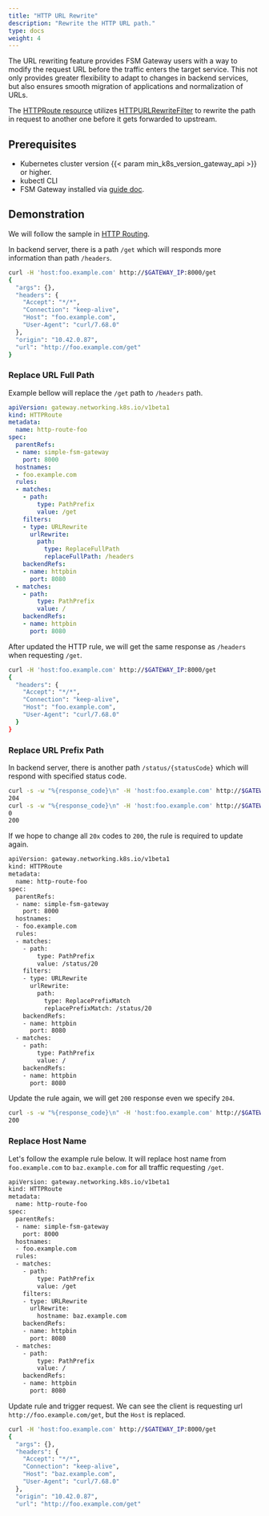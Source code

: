 ```yaml
---
title: "HTTP URL Rewrite"
description: "Rewrite the HTTP URL path."
type: docs
weight: 4
---
```


The URL rewriting feature provides FSM Gateway users with a way to modify the request URL before the traffic enters the target service. This not only provides greater flexibility to adapt to changes in backend services, but also ensures smooth migration of applications and normalization of URLs.

The [HTTPRoute resource](https://gateway-api.sigs.k8s.io/api-types/httproute) utilizes [HTTPURLRewriteFilter](https://gateway-api.sigs.k8s.io/references/spec/#gateway.networking.k8s.io/v1beta1.HTTPURLRewriteFilter) to rewrite the path in request to another one before it gets forwarded to upstream.

## Prerequisites

- Kubernetes cluster version {{< param min_k8s_version_gateway_api >}} or higher.
- kubectl CLI
- FSM Gateway installed via [guide doc](/guides/traffic_management/ingress/fsm_gateway/installation).

## Demonstration

We will follow the sample in [HTTP Routing](/guides/traffic_management/ingress/fsm_gateway/http_routing/#deploy-example).

In backend server, there is a path `/get` which will responds more information than path `/headers`.

```bash
curl -H 'host:foo.example.com' http://$GATEWAY_IP:8000/get
{
  "args": {},
  "headers": {
    "Accept": "*/*",
    "Connection": "keep-alive",
    "Host": "foo.example.com",
    "User-Agent": "curl/7.68.0"
  },
  "origin": "10.42.0.87",
  "url": "http://foo.example.com/get"
}
```

### Replace URL Full Path

Example bellow will replace the `/get` path to `/headers` path.

```yaml
apiVersion: gateway.networking.k8s.io/v1beta1
kind: HTTPRoute
metadata:
  name: http-route-foo
spec:
  parentRefs:
  - name: simple-fsm-gateway
    port: 8000
  hostnames:
  - foo.example.com
  rules:
  - matches:
    - path:
        type: PathPrefix
        value: /get
    filters:
    - type: URLRewrite
      urlRewrite: 
        path: 
          type: ReplaceFullPath
          replaceFullPath: /headers
    backendRefs:
    - name: httpbin
      port: 8080          
  - matches:
    - path:
        type: PathPrefix
        value: /        
    backendRefs:
    - name: httpbin
      port: 8080
```

After updated the HTTP rule, we will get the same response as `/headers` when requesting `/get`.

```bash
curl -H 'host:foo.example.com' http://$GATEWAY_IP:8000/get
{
  "headers": {
    "Accept": "*/*",
    "Connection": "keep-alive",
    "Host": "foo.example.com",
    "User-Agent": "curl/7.68.0"
  }
}
```

### Replace URL Prefix Path

In backend server, there is another path `/status/{statusCode}` which will respond with specified status code.

```bash
curl -s -w "%{response_code}\n" -H 'host:foo.example.com' http://$GATEWAY_IP:8000/status/204
204
curl -s -w "%{response_code}\n" -H 'host:foo.example.com' http://$GATEWAY_IP:8000/status/20
0
200
```

If we hope to change all `20x` codes to `200`, the rule is required to update again.

```bash
apiVersion: gateway.networking.k8s.io/v1beta1
kind: HTTPRoute
metadata:
  name: http-route-foo
spec:
  parentRefs:
  - name: simple-fsm-gateway
    port: 8000
  hostnames:
  - foo.example.com
  rules:
  - matches:
    - path:
        type: PathPrefix
        value: /status/20
    filters:
    - type: URLRewrite
      urlRewrite: 
        path: 
          type: ReplacePrefixMatch
          replacePrefixMatch: /status/20
    backendRefs:
    - name: httpbin
      port: 8080          
  - matches:
    - path:
        type: PathPrefix
        value: /        
    backendRefs:
    - name: httpbin
      port: 8080
```

Update the rule again, we will get `200` response even we specify `204`.

```bash
curl -s -w "%{response_code}\n" -H 'host:foo.example.com' http://$GATEWAY_IP:8000/status/204
200
```

### Replace Host Name

Let's follow the example rule below. It will replace host name from `foo.example.com` to `baz.example.com` for all traffic requesting `/get`.

```bash
apiVersion: gateway.networking.k8s.io/v1beta1
kind: HTTPRoute
metadata:
  name: http-route-foo
spec:
  parentRefs:
  - name: simple-fsm-gateway
    port: 8000
  hostnames:
  - foo.example.com
  rules:
  - matches:
    - path:
        type: PathPrefix
        value: /get
    filters:
    - type: URLRewrite
      urlRewrite: 
        hostname: baz.example.com
    backendRefs:
    - name: httpbin
      port: 8080          
  - matches:
    - path:
        type: PathPrefix
        value: /        
    backendRefs:
    - name: httpbin
      port: 8080
```

Update rule and trigger request. We can see the client is requesting url `http://foo.example.com/get`, but the `Host` is replaced.

```bash
curl -H 'host:foo.example.com' http://$GATEWAY_IP:8000/get
{
  "args": {},
  "headers": {
    "Accept": "*/*",
    "Connection": "keep-alive",
    "Host": "baz.example.com",
    "User-Agent": "curl/7.68.0"
  },
  "origin": "10.42.0.87",
  "url": "http://foo.example.com/get"
```